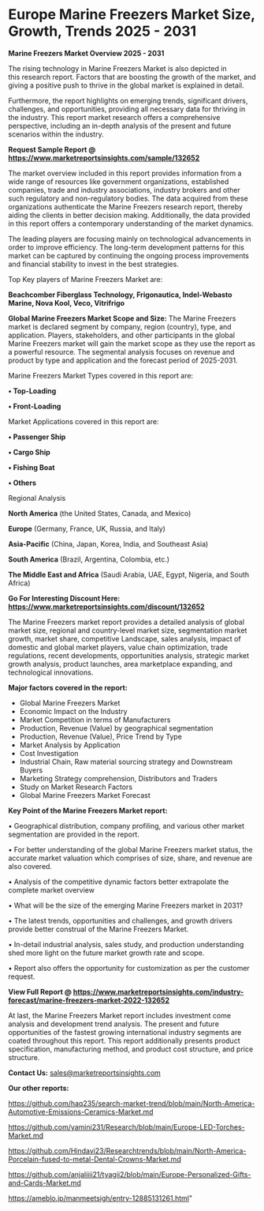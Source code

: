  # Europe Marine Freezers Market Size, Growth, Trends 2025 - 2031

<Strong> Marine Freezers Market Overview 2025 - 2031</strong>

The rising technology in Marine Freezers Market is also depicted in this research report. Factors that are boosting the growth of the market, and giving a positive push to thrive in the global market is explained in detail.

Furthermore, the report highlights on emerging trends, significant drivers, challenges, and opportunities, providing all necessary data for thriving in the industry. This report market research offers a comprehensive perspective, including an in-depth analysis of the present and future scenarios within the industry.

<strong>Request Sample Report @ <a href=https://www.marketreportsinsights.com/sample/132652>https://www.marketreportsinsights.com/sample/132652</a></strong>

The market overview included in this report provides information from a wide range of resources like government organizations, established companies, trade and industry associations, industry brokers and other such regulatory and non-regulatory bodies. The data acquired from these organizations authenticate the Marine Freezers research report, thereby aiding the clients in better decision making. Additionally, the data provided in this report offers a contemporary understanding of the market dynamics.

The leading players are focusing mainly on technological advancements in order to improve efficiency. The long-term development patterns for this market can be captured by continuing the ongoing process improvements and financial stability to invest in the best strategies.

Top Key players of Marine Freezers Market are:

<strong>Beachcomber Fiberglass Technology, Frigonautica, Indel-Webasto Marine, Nova Kool, Veco, Vitrifrigo</strong>

<strong><b>Global Marine Freezers Market Scope and Size:</b></strong>
The Marine Freezers market is declared segment by company, region (country), type, and application. Players, stakeholders, and other participants in the global Marine Freezers market will gain the market scope as they use the report as a powerful resource. The segmental analysis focuses on revenue and product by type and application and the forecast period of 2025-2031.

Marine Freezers Market Types covered in this report are:

<strong>• Top-Loading

• Front-Loading</strong>

Market Applications covered in this report are:

<strong>• Passenger Ship

• Cargo Ship

• Fishing Boat

• Others</strong> 

Regional Analysis

<strong>North America</strong> (the United States, Canada, and Mexico)

<strong>Europe</strong> (Germany, France, UK, Russia, and Italy)

<strong>Asia-Pacific</strong> (China, Japan, Korea, India, and Southeast Asia)

<strong>South America</strong> (Brazil, Argentina, Colombia, etc.)

<strong>The Middle East and Africa</strong> (Saudi Arabia, UAE, Egypt, Nigeria, and South Africa)

<strong>Go For Interesting Discount Here: <a href=https://www.marketreportsinsights.com/discount/132652>https://www.marketreportsinsights.com/discount/132652</a></strong>

The Marine Freezers market report provides a detailed analysis of global market size, regional and country-level market size, segmentation market growth, market share, competitive Landscape, sales analysis, impact of domestic and global market players, value chain optimization, trade regulations, recent developments, opportunities analysis, strategic market growth analysis, product launches, area marketplace expanding, and technological innovations.

<strong><b>Major factors covered in the report:</b></strong>
<ul>
  <li>Global Marine Freezers Market </li>
  <li>Economic Impact on the Industry</li>
  <li>Market Competition in terms of Manufacturers</li>
  <li>Production, Revenue (Value) by geographical segmentation</li>
  <li>Production, Revenue (Value), Price Trend by Type</li>
  <li>Market Analysis by Application</li>
  <li>Cost Investigation</li>
  <li>Industrial Chain, Raw material sourcing strategy and Downstream Buyers</li>
  <li>Marketing Strategy comprehension, Distributors and Traders</li>
  <li>Study on Market Research Factors</li>
  <li>Global Marine Freezers Market Forecast</li>
</ul>

<strong><b>Key Point of the Marine Freezers Market report:</b></strong>

• Geographical distribution, company profiling, and various other market segmentation are provided in the report.

• For better understanding of the global Marine Freezers market status, the accurate market valuation which comprises of size, share, and revenue are also covered.

• Analysis of the competitive dynamic factors better extrapolate the complete market overview

• What will be the size of the emerging Marine Freezers market in 2031?

• The latest trends, opportunities and challenges, and growth drivers provide better construal of the Marine Freezers Market.

• In-detail industrial analysis, sales study, and production understanding shed more light on the future market growth rate and scope.

• Report also offers the opportunity for customization as per the customer request.

<strong><b>View Full Report @ <a href=https://www.marketreportsinsights.com/industry-forecast/marine-freezers-market-2022-132652>https://www.marketreportsinsights.com/industry-forecast/marine-freezers-market-2022-132652</a></b></strong>


At last, the Marine Freezers Market report includes investment come analysis and development trend analysis. The present and future opportunities of the fastest growing international industry segments are coated throughout this report. This report additionally presents product specification, manufacturing method, and product cost structure, and price structure.

<strong>Contact Us:</strong>
sales@marketreportsinsights.com

<strong>Our other reports:</strong>

<a href=https://github.com/haq235/search-market-trend/blob/main/North-America-Automotive-Emissions-Ceramics-Market.md>https://github.com/haq235/search-market-trend/blob/main/North-America-Automotive-Emissions-Ceramics-Market.md</a>

<a href=https://github.com/yamini231/Research/blob/main/Europe-LED-Torches-Market.md>https://github.com/yamini231/Research/blob/main/Europe-LED-Torches-Market.md</a>

<a href=https://github.com/Hindavi23/Researchtrends/blob/main/North-America-Porcelain-fused-to-metal-Dental-Crowns-Market.md>https://github.com/Hindavi23/Researchtrends/blob/main/North-America-Porcelain-fused-to-metal-Dental-Crowns-Market.md</a>

<a href=https://github.com/anjaliiii21/tyagii2/blob/main/Europe-Personalized-Gifts-and-Cards-Market.md>https://github.com/anjaliiii21/tyagii2/blob/main/Europe-Personalized-Gifts-and-Cards-Market.md</a>

<a href=https://ameblo.jp/manmeetsigh/entry-12885131261.html>https://ameblo.jp/manmeetsigh/entry-12885131261.html</a>"
